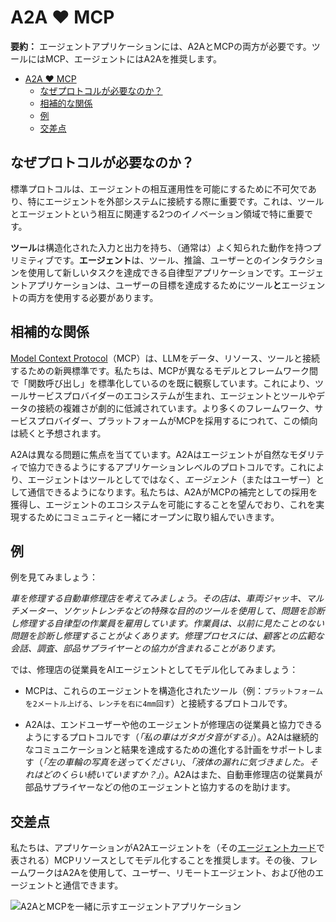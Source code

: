 # A2A ❤️ MCP

**要約：** エージェントアプリケーションには、A2AとMCPの両方が必要です。ツールにはMCP、エージェントにはA2Aを推奨します。

<!-- TOC -->
- [A2A ❤️ MCP](#a2a--mcp)
    - [なぜプロトコルが必要なのか？](#なぜプロトコルが必要なのか)
    - [相補的な関係](#相補的な関係)
    - [例](#例)
    - [交差点](#交差点)

<!-- /TOC -->

## なぜプロトコルが必要なのか？
標準プロトコルは、エージェントの相互運用性を可能にするために不可欠であり、特にエージェントを外部システムに接続する際に重要です。これは、ツールとエージェントという相互に関連する2つのイノベーション領域で特に重要です。

**ツール**は構造化された入力と出力を持ち、（通常は）よく知られた動作を持つプリミティブです。**エージェント**は、ツール、推論、ユーザーとのインタラクションを使用して新しいタスクを達成できる自律型アプリケーションです。エージェントアプリケーションは、ユーザーの目標を達成するためにツール**と**エージェントの両方を使用する必要があります。

## 相補的な関係
[Model Context Protocol](https://modelcontextprotocol.io/)（MCP）は、LLMをデータ、リソース、ツールと接続するための新興標準です。私たちは、MCPが異なるモデルとフレームワーク間で「関数呼び出し」を標準化しているのを既に観察しています。これにより、ツールサービスプロバイダーのエコシステムが生まれ、エージェントとツールやデータの接続の複雑さが劇的に低減されています。より多くのフレームワーク、サービスプロバイダー、プラットフォームがMCPを採用するにつれて、この傾向は続くと予想されます。

A2Aは異なる問題に焦点を当てています。A2Aはエージェントが自然なモダリティで協力できるようにするアプリケーションレベルのプロトコルです。これにより、エージェントはツールとしてではなく、*エージェント*（またはユーザー）として通信できるようになります。私たちは、A2AがMCPの補完としての採用を獲得し、エージェントのエコシステムを可能にすることを望んでおり、これを実現するためにコミュニティと一緒にオープンに取り組んでいきます。

## 例
例を見てみましょう：

*車を修理する自動車修理店を考えてみましょう。その店は、車両ジャッキ、マルチメーター、ソケットレンチなどの特殊な目的のツールを使用して、問題を診断し修理する自律型の作業員を雇用しています。作業員は、以前に見たことのない問題を診断し修理することがよくあります。修理プロセスには、顧客との広範な会話、調査、部品サプライヤーとの協力が含まれることがあります。*

では、修理店の従業員をAIエージェントとしてモデル化してみましょう：

* MCPは、これらのエージェントを構造化されたツール（例：`プラットフォームを2メートル上げる`、`レンチを右に4mm回す`）と接続するプロトコルです。

* A2Aは、エンドユーザーや他のエージェントが修理店の従業員と協力できるようにするプロトコルです（*「私の車はガタガタ音がする」*）。A2Aは継続的なコミュニケーションと結果を達成するための進化する計画をサポートします（*「左の車輪の写真を送ってください」*、*「液体の漏れに気づきました。それはどのくらい続いていますか？」*）。A2Aはまた、自動車修理店の従業員が部品サプライヤーなどの他のエージェントと協力するのを助けます。

## 交差点
私たちは、アプリケーションがA2Aエージェントを（その[エージェントカード](/documentation.md#agent-card)で表される）MCPリソースとしてモデル化することを推奨します。その後、フレームワークはA2Aを使用して、ユーザー、リモートエージェント、および他のエージェントと通信できます。

![A2AとMCPを一緒に示すエージェントアプリケーション](../images/a2a_mcp.png)